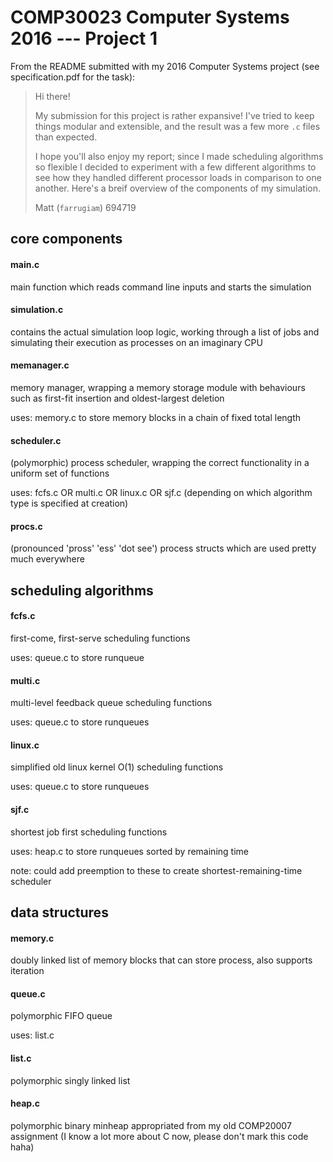 # COMP30023 Computer Systems 2016 --- Project 1

From the README submitted with my 2016 Computer Systems project (see specification.pdf for the task):

> Hi there!
> 
> My submission for this project is rather expansive! I've tried to keep things
modular and extensible, and the result was a few more `.c` files than expected.
>
> I hope you'll also enjoy my report; since I made scheduling algorithms so
flexible I decided to experiment with a few different algorithms to see how
they handled different processor loads in comparison to one another.
> Here's a breif overview of the components of my simulation.
> 
> Matt (`farrugiam`) 694719

## core components

#### main.c

main function which reads command line inputs and starts the simulation

#### simulation.c

contains the actual simulation loop logic, working through a list 
of jobs and simulating their execution as processes on an imaginary CPU

#### memanager.c

memory manager, wrapping a memory storage module with behaviours such
as first-fit insertion and oldest-largest deletion

uses: memory.c to store memory blocks in a chain of fixed total length

#### scheduler.c

(polymorphic) process scheduler, wrapping the correct functionality in
a uniform set of functions

uses: fcfs.c OR multi.c OR linux.c OR sjf.c (depending on which algorithm type is specified at creation)


#### procs.c

(pronounced 'pross' 'ess' 'dot see') process structs which are used
pretty much everywhere

## scheduling algorithms

#### fcfs.c

first-come, first-serve scheduling functions

uses: queue.c to store runqueue

#### multi.c

multi-level feedback queue scheduling functions

uses: queue.c to store runqueues

#### linux.c

simplified old linux kernel O(1) scheduling functions

uses: queue.c to store runqueues

#### sjf.c

shortest job first scheduling functions

uses: heap.c to store runqueues sorted by remaining time

note: could add preemption to these to create shortest-remaining-time scheduler

## data structures

#### memory.c

doubly linked list of memory blocks that can store process, also supports iteration

#### queue.c

polymorphic FIFO queue

uses: list.c

#### list.c

polymorphic singly linked list

#### heap.c

polymorphic binary minheap appropriated from my old COMP20007 assignment (I know a lot more about C now, please don't mark this code haha)